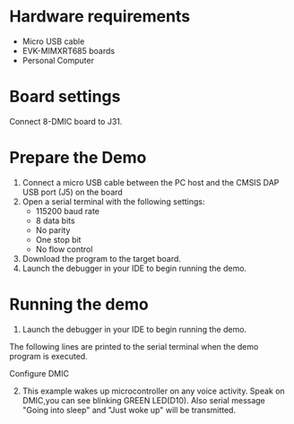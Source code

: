Hardware requirements
=====================
- Micro USB cable
- EVK-MIMXRT685 boards
- Personal Computer

Board settings
============
Connect 8-DMIC board to J31.

Prepare the Demo
===============
1.  Connect a micro USB cable between the PC host and the CMSIS DAP USB port (J5) on the board
2.  Open a serial terminal with the following settings:
    - 115200 baud rate
    - 8 data bits
    - No parity
    - One stop bit
    - No flow control
3.  Download the program to the target board.
4.  Launch the debugger in your IDE to begin running the demo.

Running the demo
================
1.  Launch the debugger in your IDE to begin running the demo.

The following lines are printed to the serial terminal when the demo program is executed.

Configure DMIC

2. This example wakes up microcontroller on any voice activity.
   Speak on DMIC,you can see blinking GREEN LED(D10). Also serial message "Going into sleep" and "Just woke up" will be transmitted.
